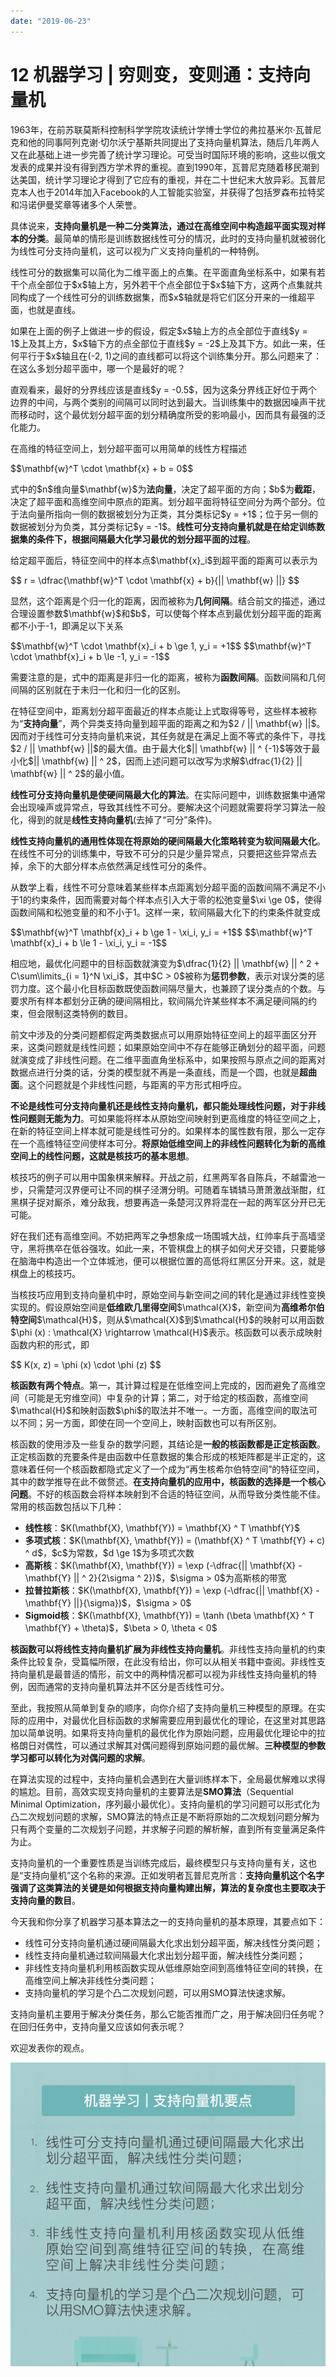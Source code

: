 ```yaml
---
date: "2019-06-23"
---  
```

      
# 12 机器学习 | 穷则变，变则通：支持向量机
1963年，在前苏联莫斯科控制科学学院攻读统计学博士学位的弗拉基米尔·瓦普尼克和他的同事阿列克谢·切尔沃宁基斯共同提出了支持向量机算法，随后几年两人又在此基础上进一步完善了统计学习理论。可受当时国际环境的影响，这些以俄文发表的成果并没有得到西方学术界的重视。直到1990年，瓦普尼克随着移民潮到达美国，统计学习理论才得到了它应有的重视，并在二十世纪末大放异彩。瓦普尼克本人也于2014年加入Facebook的人工智能实验室，并获得了包括罗森布拉特奖和冯诺伊曼奖章等诸多个人荣誉。

具体说来，**支持向量机是一种二分类算法，通过在高维空间中构造超平面实现对样本的分类**。最简单的情形是训练数据线性可分的情况，此时的支持向量机就被弱化为线性可分支持向量机，这可以视为广义支持向量机的一种特例。

线性可分的数据集可以简化为二维平面上的点集。在平面直角坐标系中，如果有若干个点全部位于\$x\$轴上方，另外若干个点全部位于\$x\$轴下方，这两个点集就共同构成了一个线性可分的训练数据集，而\$x\$轴就是将它们区分开来的一维超平面，也就是直线。

如果在上面的例子上做进一步的假设，假定\$x\$轴上方的点全部位于直线\$y = 1\$上及其上方，\$x\$轴下方的点全部位于直线\$y = \-2\$上及其下方。如此一来，任何平行于\$x\$轴且在\(-2, 1\)之间的直线都可以将这个训练集分开。那么问题来了：在这么多划分超平面中，哪一个是最好的呢？

<!-- [[[read_end]]] -->

直观看来，最好的分界线应该是直线\$y = \-0.5\$，因为这条分界线正好位于两个边界的中间，与两个类别的间隔可以同时达到最大。当训练集中的数据因噪声干扰而移动时，这个最优划分超平面的划分精确度所受的影响最小，因而具有最强的泛化能力。

在高维的特征空间上，划分超平面可以用简单的线性方程描述

\$\$\\mathbf\{w\}\^T \\cdot \\mathbf\{x\} + b = 0\$\$

式中的\$n\$维向量\$\\mathbf\{w\}\$为**法向量**，决定了超平面的方向；\$b\$为**截距**，决定了超平面和高维空间中原点的距离。划分超平面将特征空间分为两个部分。位于法向量所指向一侧的数据被划分为正类，其分类标记\$y = +1\$；位于另一侧的数据被划分为负类，其分类标记\$y = \-1\$。**线性可分支持向量机就是在给定训练数据集的条件下，根据间隔最大化学习最优的划分超平面的过程**。

给定超平面后，特征空间中的样本点\$\\mathbf\{x\}\_i\$到超平面的距离可以表示为

\$\$ r = \\dfrac\{\\mathbf\{w\}\^T \\cdot \\mathbf\{x\} + b\}\{|| \\mathbf\{w\} ||\} \$\$

显然，这个距离是个归一化的距离，因而被称为**几何间隔**。结合前文的描述，通过合理设置参数\$\\mathbf\{w\}\$和\$b\$，可以使每个样本点到最优划分超平面的距离都不小于-1，即满足以下关系

\$\$\\mathbf\{w\}\^T \\cdot \\mathbf\{x\}\_i + b \\ge 1, y\_i = +1\$\$ \$\$\\mathbf\{w\}\^T \\cdot \\mathbf\{x\}\_i + b \\le \-1, y\_i = \-1\$\$

需要注意的是，式中的距离是非归一化的距离，被称为**函数间隔**。函数间隔和几何间隔的区别就在于未归一化和归一化的区别。

在特征空间中，距离划分超平面最近的样本点能让上式取得等号，这些样本被称为“**支持向量**”，两个异类支持向量到超平面的距离之和为\$2 / || \\mathbf\{w\} ||\$。因而对于线性可分支持向量机来说，其任务就是在满足上面不等式的条件下，寻找\$2 / || \\mathbf\{w\} ||\$的最大值。由于最大化\$|| \\mathbf\{w\} || \^ \{-1\}\$等效于最小化\$|| \\mathbf\{w\} || \^ 2\$，因而上述问题可以改写为求解\$\\dfrac\{1\}\{2\} || \\mathbf\{w\} || \^ 2\$的最小值。

**线性可分支持向量机是使硬间隔最大化的算法**。在实际问题中，训练数据集中通常会出现噪声或异常点，导致其线性不可分。要解决这个问题就需要将学习算法一般化，得到的就是**线性支持向量机**\(去掉了“可分”条件\)。

**线性支持向量机的通用性体现在将原始的硬间隔最大化策略转变为软间隔最大化**。在线性不可分的训练集中，导致不可分的只是少量异常点，只要把这些异常点去掉，余下的大部分样本点依然满足线性可分的条件。

从数学上看，线性不可分意味着某些样本点距离划分超平面的函数间隔不满足不小于1的约束条件，因而需要对每个样本点引入大于零的松弛变量\$\\xi \\ge 0\$，使得函数间隔和松弛变量的和不小于1。这样一来，软间隔最大化下的约束条件就变成

\$\$\\mathbf\{w\}\^T \\mathbf\{x\}\_i + b \\ge 1 \- \\xi\_i, y\_i = +1\$\$ \$\$\\mathbf\{w\}\^T \\mathbf\{x\}\_i + b \\le 1 \- \\xi\_i, y\_i = \-1\$\$

相应地，最优化问题中的目标函数就演变为\$\\dfrac\{1\}\{2\} || \\mathbf\{w\} || \^ 2 + C\\sum\\limits\_\{i = 1\}\^N \\xi\_i\$，其中\$C > 0\$被称为**惩罚参数**，表示对误分类的惩罚力度。这个最小化目标函数既使函数间隔尽量大，也兼顾了误分类点的个数。与要求所有样本都划分正确的硬间隔相比，软间隔允许某些样本不满足硬间隔的约束，但会限制这类特例的数目。

前文中涉及的分类问题都假定两类数据点可以用原始特征空间上的超平面区分开来，这类问题就是线性问题；如果原始空间中不存在能够正确划分的超平面，问题就演变成了非线性问题。在二维平面直角坐标系中，如果按照与原点之间的距离对数据点进行分类的话，分类的模型就不再是一条直线，而是一个圆，也就是**超曲面**。这个问题就是个非线性问题，与距离的平方形式相呼应。

**不论是线性可分支持向量机还是线性支持向量机，都只能处理线性问题，对于非线性问题则无能为力**。可如果能将样本从原始空间映射到更高维度的特征空间之上，在新的特征空间上样本就可能是线性可分的。如果样本的属性数有限，那么一定存在一个高维特征空间使样本可分。**将原始低维空间上的非线性问题转化为新的高维空间上的线性问题，这就是核技巧的基本思想**。

核技巧的例子可以用中国象棋来解释。开战之前，红黑两军各自陈兵，不越雷池一步，只需楚河汉界便可让不同的棋子泾渭分明。可随着车辚辚马萧萧激战渐酣，红黑棋子捉对厮杀，难分敌我，想要再造一条楚河汉界将混在一起的两军区分开已无可能。

好在我们还有高维空间。不妨把两军之争想象成一场围城大战，红帅率兵于高墙坚守，黑将携卒在低谷强攻。如此一来，不管棋盘上的棋子如何犬牙交错，只要能够在脑海中构造出一个立体城池，便可以根据位置的高低将红黑区分开来。这，就是棋盘上的核技巧。

当核技巧应用到支持向量机中时，原始空间与新空间之间的转化是通过非线性变换实现的。假设原始空间是**低维欧几里得空间**\$\\mathcal\{X\}\$，新空间为**高维希尔伯特空间**\$\\mathcal\{H\}\$，则从\$\\mathcal\{X\}\$到\$\\mathcal\{H\}\$的映射可以用函数\$\\phi \(x\) : \\mathcal\{X\} \\rightarrow \\mathcal\{H\}\$表示。核函数可以表示成映射函数内积的形式，即

\$\$ K\(x, z\) = \\phi \(x\) \\cdot \\phi \(z\) \$\$

**核函数有两个特点**。第一，其计算过程是在低维空间上完成的，因而避免了高维空间（可能是无穷维空间）中复杂的计算；第二，对于给定的核函数，高维空间\$\\mathcal\{H\}\$和映射函数\$\\phi\$的取法并不唯一。一方面，高维空间的取法可以不同；另一方面，即使在同一个空间上，映射函数也可以有所区别。

核函数的使用涉及一些复杂的数学问题，其结论是**一般的核函数都是正定核函数**。正定核函数的充要条件是由函数中任意数据的集合形成的核矩阵都是半正定的，这意味着任何一个核函数都隐式定义了一个成为“再生核希尔伯特空间”的特征空间，其中的数学推导在此不做赘述。**在支持向量机的应用中，核函数的选择是一个核心问题**。不好的核函数会将样本映射到不合适的特征空间，从而导致分类性能不佳。常用的核函数包括以下几种：

* **线性核**：\$K\(\\mathbf\{X\}, \\mathbf\{Y\}\) = \\mathbf\{X\} \^ T \\mathbf\{Y\}\$
* **多项式核**：\$K\(\\mathbf\{X\}, \\mathbf\{Y\}\) = \(\\mathbf\{X\} \^ T \\mathbf\{Y\} + c\) \^ d\$，\$c\$为常数，\$d \\ge 1\$为多项式次数
* **高斯核**：\$K\(\\mathbf\{X\}, \\mathbf\{Y\}\) = \\exp \(-\\dfrac\{|| \\mathbf\{X\} - \\mathbf\{Y\} || \^ 2\}\{2\\sigma \^ 2\}\)\$，\$\\sigma > 0\$为高斯核的带宽
* **拉普拉斯核**：\$K\(\\mathbf\{X\}, \\mathbf\{Y\}\) = \\exp \(-\\dfrac\{|| \\mathbf\{X\} - \\mathbf\{Y\} ||\}\{\\sigma\}\)\$，\$\\sigma > 0\$
* **Sigmoid核**：\$K\(\\mathbf\{X\}, \\mathbf\{Y\}\) = \\tanh \(\\beta \\mathbf\{X\} \^ T \\mathbf\{Y\} + \\theta\)\$，\$\\beta > 0, \\theta \< 0\$

**核函数可以将线性支持向量机扩展为非线性支持向量机**。非线性支持向量机的约束条件比较复杂，受篇幅所限，在此没有给出，你可以从相关书籍中查阅。非线性支持向量机是最普适的情形，前文中的两种情况都可以视为非线性支持向量机的特例，因而通常的支持向量机算法并不区分是否线性可分。

至此，我按照从简单到复杂的顺序，向你介绍了支持向量机三种模型的原理。在实际的应用中，对最优化目标函数的求解需要应用到最优化的理论，在这里对其思路加以简单说明。如果将支持向量机的最优化作为原始问题，应用最优化理论中的拉格朗日对偶性，可以通过求解其对偶问题得到原始问题的最优解。**三种模型的参数学习都可以转化为对偶问题的求解**。

在算法实现的过程中，支持向量机会遇到在大量训练样本下，全局最优解难以求得的尴尬。目前，高效实现支持向量机的主要算法是**SMO算法**（Sequential Minimal Optimization，序列最小最优化）。支持向量机的学习问题可以形式化为凸二次规划问题的求解，SMO算法的特点正是不断将原始的二次规划问题分解为只有两个变量的二次规划子问题，并求解子问题的解析解，直到所有变量满足条件为止。

支持向量机的一个重要性质是当训练完成后，最终模型只与支持向量有关，这也是“支持向量机”这个名称的来源。正如发明者瓦普尼克所言：**支持向量机这个名字强调了这类算法的关键是如何根据支持向量构建出解，算法的复杂度也主要取决于支持向量的数目**。

今天我和你分享了机器学习基本算法之一的支持向量机的基本原理，其要点如下：

* 线性可分支持向量机通过硬间隔最大化求出划分超平面，解决线性分类问题；
* 线性支持向量机通过软间隔最大化求出划分超平面，解决线性分类问题；
* 非线性支持向量机利用核函数实现从低维原始空间到高维特征空间的转换，在高维空间上解决非线性分类问题；
* 支持向量机的学习是个凸二次规划问题，可以用SMO算法快速求解。

支持向量机主要用于解决分类任务，那么它能否推而广之，用于解决回归任务呢？在回归任务中，支持向量又应该如何表示呢？

欢迎发表你的观点。

![](./httpsstatic001geekbangorgresourceimagee052e0dccef2f1529f49b9c981ec2a3d4352.jpg)